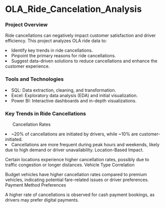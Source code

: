 # OLA_Ride_Cancelation_Analysis
<h3>Project Overview</h3>
<p>Ride cancellations can negatively impact customer satisfaction and driver efficiency. This project analyzes OLA ride data to:</p>
<li>Identify key trends in ride cancellations.</li>
<li>Pinpoint the primary reasons for ride cancellations.</li>
<li>Suggest data-driven solutions to reduce cancellations and enhance the customer experience.</li>

<h3>Tools and Technologies</h3>
<li>SQL: Data extraction, cleaning, and transformation.</li>
<li>Excel: Exploratory data analysis (EDA) and initial visualization.</li>
<li>Power BI: Interactive dashboards and in-depth visualizations.</li>

<h3>Key Trends in Ride Cancellations</h3>
<ol>Cancellation Rates</ol>
<li>~20% of cancellations are initiated by drivers, while ~10% are customer-initiated.</li>
<li>Cancellations are more frequent during peak hours and weekends, likely due to high demand or driver unavailability.
Location-Based Impact.</li>

Certain locations experience higher cancellation rates, possibly due to traffic congestion or longer distances.
Vehicle Type Correlation

Budget vehicles have higher cancellation rates compared to premium vehicles, indicating potential fare-related issues or driver preferences.
Payment Method Preferences

A higher rate of cancellations is observed for cash payment bookings, as drivers may prefer digital payments.
